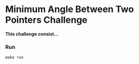 # Minimum Angle Between Two Pointers Challenge

**This challenge consist...**

### Run
```
make run
```

